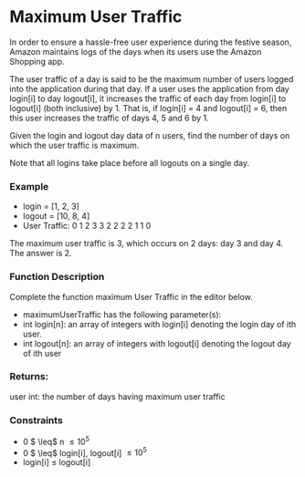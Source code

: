 # Maximum User Traffic
In order to ensure a hassle-free user experience during the festive season, Amazon maintains logs of the days when its users use the Amazon Shopping app.

The user traffic of a day is said to be the maximum number of users logged into the application during that day. If a user uses the application from day login[i] to day logout[i], it increases the traffic of each day from login[i] to logout[i] (both inclusive) by 1. That is, if login[i] = 4 and logout[i] = 6, then this user increases the traffic of days 4, 5 and 6 by 1.

Given the login and logout day data of n users, find the number of days on which the user traffic is maximum.

Note that all logins take place before all logouts on a single day.
### Example 
- login = [1, 2, 3]
- logout = [10, 8, 4]
- User Traffic: 0 1 2 3 3 2 2 2 2 1 1 0

The maximum user traffic is 3, which occurs on 2 days: day 3 and day 4. The answer is 2.

### Function Description
Complete the function maximum User Traffic in the editor below.
- maximumUserTraffic has the following parameter(s):
- int login[n]: an array of integers with login[i] denoting the login day of ith user.
- int logout[n]: an array of integers with logout[i] denoting the logout day of ith user

### Returns:
user int: the number of days having maximum user traffic

### Constraints
- 0 $ \leq$ n $\leq 10^5$
- 0 $ \leq$ login[i], logout[i] $\leq 10^5$
- login[i] $\leq$ logout[i]
